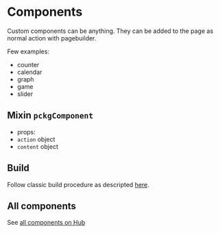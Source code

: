 # Components

Custom components can be anything. They can be added to the page as normal action with pagebuilder.

Few examples:
 - counter
 - calendar
 - graph
 - game
 - slider

## Mixin `pckgComponent`
 - props:
  - `action` object
  - `content` object

## Build
Follow classic build procedure as descripted [here](./../README.md).
   
## All components
See [all components on Hub](https://hub.comms.dev/)